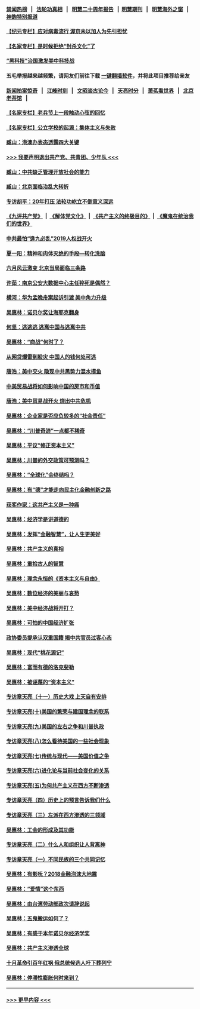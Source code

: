 #### [禁闻热榜](热点新闻.md?=0)  &nbsp;&nbsp;|&nbsp;&nbsp; [法轮功真相](https://github.com/gfw-breaker/truth/blob/master/README.md?=0) &nbsp;&nbsp;|&nbsp;&nbsp; [明慧二十周年报告](https://github.com/gfw-breaker/mh-reports/blob/master/README.md?=0) &nbsp;&nbsp;|&nbsp;&nbsp;[明慧期刊](https://github.com/gfw-breaker/mh-qikan) &nbsp;&nbsp;|&nbsp;&nbsp; [明慧海外之窗](https://github.com/gfw-breaker/mh-news/blob/master/README.md?=0) &nbsp;&nbsp;|&nbsp;&nbsp; [神韵特别报道](https://github.com/gfw-breaker/mh-news/blob/master/shenyun.md?=0)
#### [【纪元专栏】应对病毒流行 渥京未以加人为先引担忧](../pages/nsc423/n11875714.md?t=03050131) 
#### [【名家专栏】是时候拒绝“封杀文化”了](../pages/nsc423/n11814093.md?t=03050131) 
#### [“黑科技”治国激发美中科技战](../pages/nsc423/n11638056.md?t=03050131) 
#### 五毛举报越来越频繁，请网友们前往下载 [一键翻墙软件](https://github.com/gfw-breaker/ssr-accounts)，并将此项目推荐给亲友
#### [新闻拍案惊奇](https://github.com/gfw-breaker/banned-news/blob/master/pages/link4.md) &nbsp;&nbsp;|&nbsp;&nbsp; [江峰时刻](https://github.com/gfw-breaker/banned-news/blob/master/pages/link4.md) &nbsp;&nbsp;|&nbsp;&nbsp; [文昭谈古论今](https://github.com/gfw-breaker/banned-news/blob/master/pages/link4.md) &nbsp;&nbsp;|&nbsp;&nbsp; [天亮时分](https://github.com/gfw-breaker/banned-news/blob/master/pages/link4.md) &nbsp;&nbsp;|&nbsp;&nbsp; [萧茗看世界](https://github.com/gfw-breaker/banned-news/blob/master/pages/link4.md) &nbsp;&nbsp;|&nbsp;&nbsp; [北京老茶馆](https://github.com/gfw-breaker/banned-news/blob/master/pages/link4.md) &nbsp;&nbsp;|&nbsp;&nbsp; 
#### [【名家专栏】老兵节上一段触动心弦的回忆](../pages/nsc423/n11646016.md?t=03050131) 
#### [【名家专栏】公立学校的起源：集体主义与失败](../pages/nsc423/n11601833.md?t=03050131) 
#### [臧山：港澳办表态透露四大关键](../pages/nsc423/n11421628.md?t=03050131) 
#### [>>> 我要声明退出共产党、共青团、少年队 <<<](https://github.com/begood0513/goodnews/blob/master/quit/letter.md) 
#### [臧山：中共缺乏管理开放社会的能力](../pages/nsc423/n11407457.md?t=03050131) 
#### [臧山：北京面临治乱大转折](../pages/nsc423/n11406895.md?t=03050131) 
#### [专访胡平：20年打压 法轮功屹立不倒意义深远](../pages/nsc423/n11398800.md?t=03050131) 
#### [《九评共产党》](https://github.com/begood0513/9ping.md/blob/master/README.md) &nbsp;|&nbsp; [《解体党文化》](../../../../jtdwh.md/blob/master/README.md)  &nbsp;|&nbsp; [《共产主义的终极目的》](../../../../gczydzjmd.md/blob/master/README.md) &nbsp;|&nbsp; [《魔鬼在统治我们的世界》](../../../../mgztzwmdsj.md/blob/master/README.md) 
#### [中共最怕“逢九必乱”2019人权战开火](../pages/nsc423/n11385248.md?t=03050131) 
#### [夏一阳：精神和肉体灭绝的手段—转化洗脑](../pages/nsc423/n11368250.md?t=03050131) 
#### [六月风云激变 北京当局面临三条路](../pages/nsc423/n11313668.md?t=03050131) 
#### [许茹：南京公安大数据中心主任猝死是偶然？](../pages/nsc423/n11064744.md?t=03050131) 
#### [横河：华为孟晚舟案起诉引渡 美中角力升级](../pages/nsc423/n11027230.md?t=03050131) 
#### [吴惠林：诺贝尔奖让海耶克翻身](../pages/nsc423/n10890049.md?t=03050131) 
#### [何坚：逃逃逃 逃离中国与逃离中共](../pages/nsc423/n10592891.md?t=03050131) 
#### [吴惠林：“商战”何时了？](../pages/nsc423/n10573558.md?t=03050131) 
#### [从网贷爆雷到股灾 中国人的钱何处可逃](../pages/nsc423/n10572800.md?t=03050131) 
#### [唐浩：美中交火 隐现中共黑势力混水摸鱼](../pages/nsc423/n10544040.md?t=03050131) 
#### [中美贸易战将如何影响中国的房市和币值](../pages/nsc423/n10543697.md?t=03050131) 
#### [唐浩：美中贸易战开火 烧出中共危机](../pages/nsc423/n10540126.md?t=03050131) 
#### [吴惠林：企业家是否应负较多的“社会责任”](../pages/nsc423/n10535022.md?t=03050131) 
#### [吴惠林：“川普奇迹”一点都不稀奇](../pages/nsc423/n10512808.md?t=03050131) 
#### [吴惠林：平议“修正资本主义”](../pages/nsc423/n10495724.md?t=03050131) 
#### [吴惠林：川普的外交政策可预测吗？](../pages/nsc423/n10462387.md?t=03050131) 
#### [吴惠林：“全球化”会终结吗？](../pages/nsc423/n10452838.md?t=03050131) 
#### [吴惠林：有“德”才能走向民主化金融创新之路](../pages/nsc423/n10432292.md?t=03050131) 
#### [获奖作家：这共产主义是一种癌](../pages/nsc423/n10431541.md?t=03050131) 
#### [吴惠林：经济学是讲道德的](../pages/nsc423/n10398014.md?t=03050131) 
#### [吴惠林：发挥“金融智慧”，让人生更美好](../pages/nsc423/n10375019.md?t=03050131) 
#### [吴惠林：共产主义的真相](../pages/nsc423/n10351394.md?t=03050131) 
#### [吴惠林：重拾古人的智慧](../pages/nsc423/n10337691.md?t=03050131) 
#### [吴惠林：理念永恒的《资本主义与自由》](../pages/nsc423/n10316274.md?t=03050131) 
#### [吴惠林：数位经济的美丽与哀愁](../pages/nsc423/n10292946.md?t=03050131) 
#### [吴惠林：美中经济战将开打？](../pages/nsc423/n10258825.md?t=03050131) 
#### [吴惠林：可怕的中国经济扩张](../pages/nsc423/n10219147.md?t=03050131) 
#### [政协委员提承认双重国籍 揭中共官员过客心态](../pages/nsc423/n10208809.md?t=03050131) 
#### [吴惠林：现代“桃花源记”](../pages/nsc423/n10185234.md?t=03050131) 
#### [吴惠林：富而有德的洛克斐勒](../pages/nsc423/n10142264.md?t=03050131) 
#### [吴惠林：被诬蔑的“资本主义”](../pages/nsc423/n10124816.md?t=03050131) 
#### [专访章天亮（十一）历史大戏 上天自有安排](../pages/nsc423/n10094905.md?t=03050131) 
#### [专访章天亮(十)美国的繁荣与建国理念的联系](../pages/nsc423/n10094899.md?t=03050131) 
#### [专访章天亮(九)美国的左右之争和川普执政](../pages/nsc423/n10094889.md?t=03050131) 
#### [专访章天亮(八)怎么看待美国的一些社会现象](../pages/nsc423/n10094857.md?t=03050131) 
#### [专访章天亮(七)传统与现代——美国价值之争](../pages/nsc423/n10093140.md?t=03050131) 
#### [专访章天亮(六)进化论与当前社会变化的关系](../pages/nsc423/n10092036.md?t=03050131) 
#### [专访章天亮(五)为何共产主义在西方不断渗透](../pages/nsc423/n10083620.md?t=03050131) 
#### [专访章天亮（四）历史上的预言告诉我们什么](../pages/nsc423/n10083606.md?t=03050131) 
#### [专访章天亮（三）左派在西方渗透的三领域](../pages/nsc423/n10081115.md?t=03050131) 
#### [吴惠林：工会的形成及其功能](../pages/nsc423/n10080633.md?t=03050131) 
#### [专访章天亮（二）什么人和组织让人背离神](../pages/nsc423/n10076637.md?t=03050131) 
#### [专访章天亮（一）不同民族的三个共同记忆](../pages/nsc423/n10074188.md?t=03050131) 
#### [吴惠林：有影呒？2018金融泡沫大地震](../pages/nsc423/n10040534.md?t=03050131) 
#### [吴惠林：“爱情”这个东西](../pages/nsc423/n10019423.md?t=03050131) 
#### [吴惠林：由台湾劳动部政次请辞说起](../pages/nsc423/n9979679.md?t=03050131) 
#### [吴惠林：五鬼搬运如何了？](../pages/nsc423/n9925338.md?t=03050131) 
#### [吴惠林：有感于本年诺贝尔经济学奖](../pages/nsc423/n9871883.md?t=03050131) 
#### [吴惠林：共产主义渗透全球](../pages/nsc423/n9812748.md?t=03050131) 
#### [十月革命引百年红祸 俄总统候选人吁下葬列宁](../pages/nsc423/n9810182.md?t=03050131) 
#### [吴惠林：停滞性膨胀何时来到？](../pages/nsc423/n9764136.md?t=03050131) 

----
#### [ >>> 更早内容 <<< ](../indexes/nsc423-earlier.md)
